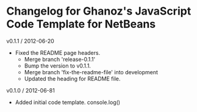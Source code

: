 Changelog for  Ghanoz's JavaScript Code Template for NetBeans
===

v0.1.1 / 2012-06-20
* Fixed the README page headers.
  * Merge branch 'release-0.1.1'
  * Bump the version to v0.1.1.
  * Merge branch 'fix-the-readme-file' into development
  * Updated the heading for README file.

v0.1.0 / 2012-06-81
* Added initial code template. console.log()
